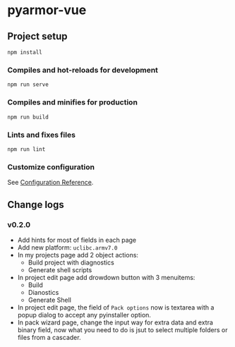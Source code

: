 # pyarmor-vue

## Project setup
```
npm install
```

### Compiles and hot-reloads for development
```
npm run serve
```

### Compiles and minifies for production
```
npm run build
```

### Lints and fixes files
```
npm run lint
```

### Customize configuration
See [Configuration Reference](https://cli.vuejs.org/config/).

## Change logs

### v0.2.0

* Add hints for most of fields in each page
* Add new platform: `uclibc.armv7.0`
* In my projects page add 2 object actions:
  - Build project with diagnostics
  - Generate shell scripts
* In project edit page add drowdown button with 3 menuitems:
  - Build
  - Dianostics
  - Generate Shell
* In project edit page, the field of `Pack options` now is textarea with a popup
  dialog to accept any pyinstaller option.
* In pack wizard page, change the input way for extra data and extra binary
  field, now what you need to do is jsut to select multiple folders or files
  from a cascader.
